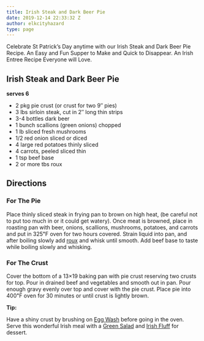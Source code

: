 ```yaml
---
title: Irish Steak and Dark Beer Pie
date: 2019-12-14 22:33:32 Z
author: elkcityhazard
type: page
---
```


Celebrate St Patrick&#8217;s Day anytime with our Irish Steak and Dark Beer Pie Recipe. An Easy and Fun Supper to Make and Quick to Disappear. An Irish Entree Recipe Everyone will Love.

## Irish Steak and Dark Beer Pie

**serves 6**

  * 2 pkg pie crust (or crust for two 9&#8243; pies)
  * 3 lbs sirloin steak, cut in 2&#8243; long thin strips
  * 3-4 bottles dark beer
  * 1 bunch scallions (green onions) chopped
  * 1 lb sliced fresh mushrooms 
  * 1/2 red onion sliced or diced
  * 4 large red potatoes thinly sliced
  * 4 carrots, peeled sliced thin
  * 1 tsp beef base
  * 2 or more tbs roux

## Directions

### For The Pie

Place thinly sliced steak in frying pan to brown on high heat, (be careful not to put too much in or it could get watery). Once meat is browned, place in roasting pan with beer, onions, scallions, mushrooms, potatoes, and carrots and put in 325&#8457; oven for two hours covered. Strain liquid into pan, and after boiling slowly add <a href="/wordpress/easy-vegetarian-dinner-recipes/how-to-make-roux/" rel="noopener noreferrer" target="_blank">roux</a> and whisk until smooth. Add beef base to taste while boiling slowly and whisking.

### For The Crust

Cover the bottom of a 13&#215;19 baking pan with pie crust reserving two crusts for top. Pour in drained beef and vegetables and smooth out in pan. Pour enough gravy evenly over top and cover with the pie crust. Place pie into 400&#8457; oven for 30 minutes or until crust is lightly brown.

**Tip:**

Have a shiny crust by brushing on [Egg Wash][1] before going in the oven. Serve this wonderful Irish meal with a [Green Salad][2] and [Irish Fluff][3] for dessert.

 [1]: /wordpress/easy-vegetarian-dinner-recipes/how-to-make-an-egg-wash/
 [2]: /wordpress/vegetables-and-salad-recipes/
 [3]: /wordpress/dessert-recipes/irish-fluff/